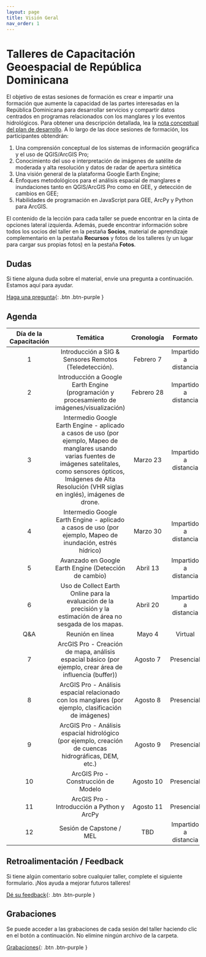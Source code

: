 ```yaml
---
layout: page
title: Visión Geral
nav_order: 1
---
```


# Talleres de Capacitación Geoespacial de República Dominicana

El objetivo de estas sesiones de formación es crear e impartir una formación que aumente la capacidad de las partes interesadas en la República Dominicana para desarrollar servicios y compartir datos centrados en programas relacionados con los manglares y los eventos hidrológicos. Para obtener una descripción detallada, lea la [nota conceptual del plan de desarrollo](https://docs.google.com/document/d/1ZFGhzkOucx8MMpE9djodM0cQGrURKFrO/edit). A lo largo de las doce sesiones de formación, los participantes obtendrán:

1. Una comprensión conceptual de los sistemas de información geográfica y el uso de QGIS/ArcGIS Pro;
2. Conocimiento del uso e interpretación de imágenes de satélite de moderada y alta resolución y datos de radar de apertura sintética
3. Una visión general de la plataforma Google Earth Engine;
4. Enfoques metodológicos para el análisis espacial de manglares e inundaciones tanto en QGIS/ArcGIS Pro como en GEE, y detección de cambios en GEE;
5. Habilidades de programación en JavaScript para GEE, ArcPy y Python para ArcGIS.

El contenido de la lección para cada taller se puede encontrar en la cinta de opciones lateral izquierda. Además, puede encontrar información sobre todos los socios del taller en la pestaña **Socios**, material de aprendizaje complementario en la pestaña **Recursos** y fotos de los talleres (y un lugar para cargar sus propias fotos) en la pestaña **Fotos**.


## Dudas

Si tiene alguna duda sobre el material, envíe una pregunta a continuación. Estamos aquí para ayudar.

[Haga una pregunta](https://forms.gle/a7MW4PtgtmPiPoZJ9){: .btn .btn-purple }

## Agenda

| Día de la Capacitación |                                                                                                                Temática                                                                                                                | Cronología |        Formato        |
|:----------------------:|:--------------------------------------------------------------------------------------------------------------------------------------------------------------------------------------------------------------------------------------:|:----------:|:---------------------:|
|            1           |                                                                                         Introducción a SIG & Sensores Remotos (Teledetección).                                                                                         | Febrero 7  | Impartido a distancia |
|            2           |                                                                       Introducción a Google Earth Engine (programación y procesamiento de imágenes/visualización)                                                                      | Febrero 28 | Impartido a distancia |
|            3           | Intermedio Google Earth Engine - aplicado a casos de uso (por ejemplo, Mapeo de manglares usando varias fuentes de imágenes satelitales, como sensores ópticos, Imágenes de Alta Resolución (VHR siglas en inglés), imágenes de drone. | Marzo 23   | Impartido a distancia |
|            4           |                                                               Intermedio Google Earth Engine - aplicado a casos de uso (por ejemplo, Mapeo de inundación, estrés hídrico)                                                              | Marzo 30   | Impartido a distancia |
|            5           |                                                                                          Avanzado en Google Earth Engine (Detección de cambio)                                                                                         | Abril 13   | Impartido a distancia |
|            6           |                                                             Uso de Collect Earth Online para la evaluación de la precisión y la estimación de área no sesgada de los mapas.                                                            | Abril 20   | Impartido a distancia |
|           Q&A          |                                                                                                            Reunión en línea                                                                                                            | Mayo 4     |        Virtual        |
|            7           |                                                                ArcGIS Pro - Creación de mapa, análisis espacial básico (por ejemplo, crear área de influencia (buffer))                                                                | Agosto 7   |       Presencial      |
|            8           |                                                                  ArcGIS Pro - Análisis espacial relacionado con los manglares (por ejemplo, clasificación de imágenes)                                                                 | Agosto 8   |       Presencial      |
|            9           |                                                                 ArcGIS Pro - Análisis espacial hidrológico (por ejemplo, creación de cuencas hidrográficas, DEM, etc.)                                                                 | Agosto 9   |       Presencial      |
|           10           |                                                                                                  ArcGIS Pro - Construcción de Modelo                                                                                                   | Agosto 10  |       Presencial      |
|           11           |                                                                                               ArcGIS Pro - Introducción a Python y ArcPy                                                                                               | Agosto 11  |       Presencial      |
|           12           |                                                                                                        Sesión de Capstone / MEL                                                                                                        | TBD        | Impartido a distancia |


## Retroalimentación / Feedback

Si tiene algún comentario sobre cualquier taller, complete el siguiente formulario. ¡Nos ayuda a mejorar futuros talleres!

[Dé su feedback](https://forms.gle/8Jdm1aybL9sqzNEw6){: .btn .btn-purple }


## Grabaciones

Se puede acceder a las grabaciones de cada sesión del taller haciendo clic en el botón a continuación. No elimine ningún archivo de la carpeta.

[Grabaciones](https://drive.google.com/drive/folders/1sSd6GgYfNR6MsEUn_fRDgyjtOQ_pJ3EO){: .btn .btn-purple }
